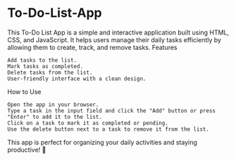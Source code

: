 # To-Do-List-App

This To-Do List App is a simple and interactive application built using HTML, CSS, and JavaScript. It helps users manage their daily tasks efficiently by allowing them to create, track, and remove tasks.
Features

    Add tasks to the list.
    Mark tasks as completed.
    Delete tasks from the list.
    User-friendly interface with a clean design.

How to Use

    Open the app in your browser.
    Type a task in the input field and click the "Add" button or press "Enter" to add it to the list.
    Click on a task to mark it as completed or pending.
    Use the delete button next to a task to remove it from the list.

This app is perfect for organizing your daily activities and staying productive! 🎯
